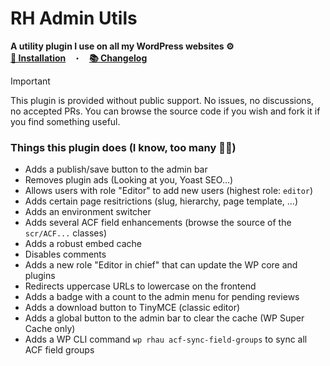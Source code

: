 # RH Admin Utils

**A utility plugin I use on all my WordPress websites ⚙️**<br>
[**🔌 Installation**](./INSTALLATION.md) &nbsp;&nbsp;・&nbsp;&nbsp; [**📚 Changelog**](./CHANGELOG.md)

> [!IMPORTANT]
> This plugin is provided without public support. No issues, no discussions, no accepted PRs.
> You can browse the source code if you wish and fork it if you find something useful.

### Things this plugin does (I know, too many 🤷‍♂️)

- Adds a publish/save button to the admin bar
- Removes plugin ads (Looking at you, Yoast SEO...)
- Allows users with role "Editor" to add new users (highest role: `editor`)
- Adds certain page resitrictions (slug, hierarchy, page template, ...)
- Adds an environment switcher
- Adds several ACF field enhancements (browse the source of the `scr/ACF...` classes)
- Adds a robust embed cache
- Disables comments
- Adds a new role "Editor in chief" that can update the WP core and plugins
- Redirects uppercase URLs to lowercase on the frontend
- Adds a badge with a count to the admin menu for pending reviews
- Adds a download button to TinyMCE (classic editor)
- Adds a global button to the admin bar to clear the cache (WP Super Cache only)
- Adds a WP CLI command `wp rhau acf-sync-field-groups` to sync all ACF field groups